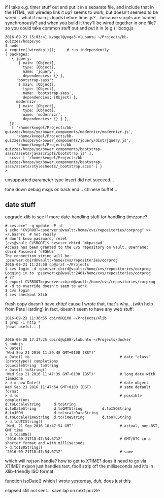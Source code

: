 
if I take e.g. timer stuff out and put it in a separate file, and include that in the HTML, will wiredep link it up?
seems to work, but doesn't seemed to be wired... what if main.js loads before timer.js?
...because scripts are loaded synchronously?
and when you build it they'll be wired together in one file?
so you could take common stuff out and put it in (e.g.) libcog.js

    2016-09-21 15:03:41 kvogel@yoga3-vlubuntu ~/Projects/bb-quizzes/hoops/yo
    $ node
    > require('wiredep')();     # run independently
    { packages: 
       { jquery: 
          { main: [Object],
            type: [Object],
            name: 'jquery',
            dependencies: {} },
         'bootstrap-sass': 
          { main: [Object],
            type: [Object],
            name: 'bootstrap-sass',
            dependencies: [Object] },
         modernizr: 
          { main: [Object],
            type: [Object],
            name: 'modernizr',
            dependencies: {} } },
      js: 
       [ '/home/kvogel/Projects/bb-quizzes/hoops/yo/bower_components/modernizr/modernizr.js',
         '/home/kvogel/Projects/bb-quizzes/hoops/yo/bower_components/jquery/dist/jquery.js',
         '/home/kvogel/Projects/bb-quizzes/hoops/yo/bower_components/bootstrap-sass/assets/javascripts/bootstrap.js' ],
      scss: [ '/home/kvogel/Projects/bb-quizzes/hoops/yo/bower_components/bootstrap-sass/assets/stylesheets/_bootstrap.scss' ] }
    > 





unsupported parameter type
insert did not succeed...

tone down debug msgs on back end...
chinese buffet...

## date stuff

upgrade xlib to see if more date-handling stuff for handling timezone?
    
    # cvs.exe" -q update -P -d
    $ echo "CVSROOT=:pserver:@vault:/home/cvs/repositories/corprog" >> ~/.bashrc  # not really
    # don't know password, reset
    [cvs@vault CVSROOT]$ cvsuser cbird `mkpasswd`
    Access has been granted to the CVS repository on vault. Username: cbird Password 'eEGhUi'
    The connection string will be: :pserver:cbird@vault:/home/cvs/repositories/corprog
    2016-09-21 11:23:50 cp@xrat ~/Projects
    $ cvs login -d :pserver:cbird@vault:/home/cvs/repositories/corprog
    Logging in to :pserver:cp@vault:2401/home/cvs/repositories/corprog      # ??
    $ export CVSROOT=:pserver:cbird@vault:/home/cvs/repositories/corprog    # -d to override doesn't seem to work
    $ cvs login
    $ cvs checkout Xlib

fresh copy doesn't have xhttp! cause I wrote that, that's why... (with help from Pete Harding)
in fact, doesn't seem to have any web stuff:

    2016-09-21 11:36:55 cbird@Q108 ~/Projects/Xlib
    $ grep -i http *
    [nowt useful...]


    2016-09-20 17:37:25 cbird@q108-vlubuntu ~/Projects/docker
    $ nodejs
    > Date()
    'Wed Sep 21 2016 11:39:48 GMT+0100 (BST)'
    > Date().to                                         # date "class" (prototype?) completions
    toLocaleString  toString        
    > Date().toString() 
    'Wed Sep 21 2016 11:47:39 GMT+0100 (BST)'           # long date with timezone
    > d = new Date()                                    # date object
    Wed Sep 21 2016 11:47:54 GMT+0100 (BST)             # same default format
    > d.to                                              # possible completions
    d.toLocaleString      d.toString            
    d.toDateString        d.toGMTString         d.toISOString         d.toJSON              d.toLocaleDateString
    d.toLocaleTimeString  d.toTimeString        d.toUTCString         
    > d.toUTCString()
    'Wed, 21 Sep 2016 10:47:54 GMT'                     # actual, non-BST, GMT time
    > d.toJSON()
    '2016-09-21T10:47:54.671Z'                          # GMT/UTC in a shorter format and with milliseconds
    > d.toISOString()
    '2016-09-21T10:47:54.671Z'                          # same

which will nxjson handle? how to get to XTIME? does it need to go via XTIME?
nxjson just handles text, fool! strip off the milliseconds and it's in Xlib-friendly ISO format

function isoDate() which I wrote yesterday, duh, does just this

elapsed still not sent... save lap on next puzzle